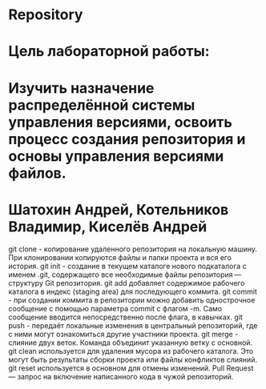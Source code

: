 # Repository
# Цель лабораторной работы:
#   Изучить назначение распределённой системы управления версиями, освоить процесс создания репозитория и основы управления версиями файлов.
# Шатохин Андрей, Котельников Владимир, Киселёв Андрей
git clone - копирование удаленного репозитория на локальную машину. При клонировании копируются файлы и папки проекта и вся его история.
git init - создание в текущем каталоге нового подкаталога с именем .git, содержащего все необходимые файлы репозитория — структуру Git репозитория.
git add добавляет содержимое рабочего каталога в индекс (staging area) для последующего коммита.
git commit - при создании коммита в репозитории можно добавить однострочное сообщение с помощью параметра commit с флагом -m. Само сообщение вводится непосредственно после флага, в кавычках.
git push - передаёт локальные изменения в центральный репозиторий, где с ними могут ознакомиться другие участники проекта.
git merge - слияние двух веток. Команда объединит указанную ветку с основной.
git clean используется для удаления мусора из рабочего каталога. Это могут быть результаты сборки проекта или файлы конфликтов слияний.
git reset используется в основном для отмены изменений.
Pull Request — запрос на включение написанного кода в чужой репозиторий.
